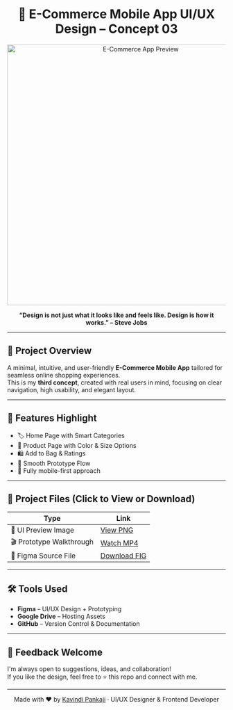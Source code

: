 <h1 align="center">🌟 E-Commerce Mobile App UI/UX Design – Concept 03</h1>

<p align="center">
  <img src="[https://drive.google.com/uc?export=view&id=YOUR_IMAGE_FILE_ID](https://drive.google.com/file/d/1kj3JTL8unkSKRmeLXqQqz7yEgIE8slDZ/view?usp=sharing)" alt="E-Commerce App Preview" width="600"/>
</p>

<p align="center">
  <b>“Design is not just what it looks like and feels like. Design is how it works.” – Steve Jobs</b>
</p>

---

## 🛒 Project Overview

A minimal, intuitive, and user-friendly **E-Commerce Mobile App** tailored for seamless online shopping experiences.  
This is my **third concept**, created with real users in mind, focusing on clear navigation, high usability, and elegant layout.

---

## 🎯 Features Highlight

- 🏷️ Home Page with Smart Categories  
- 👕 Product Page with Color & Size Options  
- 🛍️ Add to Bag & Ratings  
- 🚀 Smooth Prototype Flow  
- 📱 Fully mobile-first approach  

---

## 🔗 Project Files (Click to View or Download)

| Type        | Link                                                                 |
|-------------|----------------------------------------------------------------------|
| 📸 UI Preview Image | [View PNG]([https://drive.google.com/file/d/YOUR_IMAGE_FILE_ID/view?usp=sharing](https://drive.google.com/file/d/1kj3JTL8unkSKRmeLXqQqz7yEgIE8slDZ/view?usp=sharing))                |
| 🎬 Prototype Walkthrough | [Watch MP4]([https://drive.google.com/file/d/YOUR_VIDEO_FILE_ID/view?usp=sharing](https://drive.google.com/file/d/1CSWONSXe8RrzT-4tYF8k1WnEtfFHhNbZ/view?usp=sharing))             |
| 🎨 Figma Source File | [Download FIG]([https://drive.google.com/file/d/YOUR_FIGMA_FILE_ID/view?usp=sharing](https://drive.google.com/file/d/1ke5FlvyK82FgKGOc-D6QaT36okS520xP/view?usp=sharing))              |

---

## 🛠️ Tools Used

- **Figma** – UI/UX Design + Prototyping  
- **Google Drive** – Hosting Assets  
- **GitHub** – Version Control & Documentation  

---

## 💬 Feedback Welcome

I'm always open to suggestions, ideas, and collaboration!  
If you like the design, feel free to ⭐️ this repo and connect with me.

---

<p align="center">
  Made with ❤️ by <a href="https://github.com/kavindi03" target="_blank">Kavindi Pankaji</a> · UI/UX Designer & Frontend Developer
</p>
